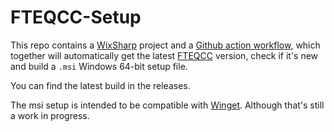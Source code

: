 # FTEQCC-Setup
This repo contains a [WixSharp](https://github.com/oleg-shilo/wixsharp) project and a [Github action workflow](https://github.com/jpiolho/FTEQCC-Setup/blob/main/.github/workflows/build.yaml), which together will automatically get the latest [FTEQCC](https://www.fteqcc.org/) version, check if it's new and build a `.msi` Windows 64-bit setup file.

You can find the latest build in the releases.

The msi setup is intended to be compatible with [Winget](https://github.com/microsoft/winget-cli). Although that's still a work in progress.
